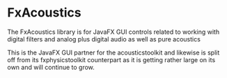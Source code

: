 # FxAcoustics

The FxAcoustics library is for JavaFX GUI controls related to working with digital filters and analog plus digital audio as well as pure acoustics

This is the JavaFX GUI partner for the acousticstoolkit and likewise is split off from its fxphysicstoolkit counterpart as it is getting rather large on its own and will continue to grow.
